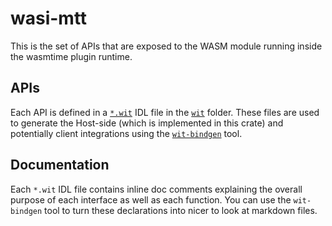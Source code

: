 # wasi-mtt

This is the set of APIs that are exposed to the WASM module running inside the wasmtime plugin runtime.

## APIs

Each API is defined in a [`*.wit`](https://github.com/WebAssembly/component-model/blob/main/design/mvp/WIT.md) IDL file in the [`wit`](./wit) folder. These files are used to generate the Host-side (which is implemented in this crate) and potentially client integrations using the [`wit-bindgen`](https://github.com/bytecodealliance/wit-bindgen) tool.

## Documentation

Each `*.wit` IDL file contains inline doc comments explaining the overall purpose of each interface as well as each function. You can use the `wit-bindgen` tool to turn these declarations into nicer to look at markdown files.